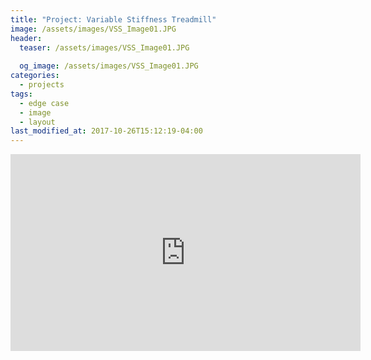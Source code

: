 ```yaml
---
title: "Project: Variable Stiffness Treadmill"
image: /assets/images/VSS_Image01.JPG
header:
  teaser: /assets/images/VSS_Image01.JPG
  
  og_image: /assets/images/VSS_Image01.JPG
categories:
  - projects
tags:
  - edge case
  - image
  - layout
last_modified_at: 2017-10-26T15:12:19-04:00
---
```




<iframe width="560" height="315" src="https://www.youtube.com/embed/nOWBYR_TzeM" frameborder="0" allow="accelerometer; autoplay; clipboard-write; encrypted-media; gyroscope; picture-in-picture" allowfullscreen></iframe>